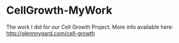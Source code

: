 # CellGrowth-MyWork
The work I did for our Cell Growth Project. More info available here: http://glennnygard.com/cell-growth
